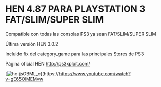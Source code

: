 # HEN 4.87 PARA PLAYSTATION 3 FAT/SLIM/SUPER SLIM

Compatible con todas las consolas PS3 ya sean FAT/SLIM/SUPER SLIM

Última versión HEN 3.0.2 

Incluido fix del category_game para las principales Stores de PS3

Página oficial HEN http://ps3xploit.com/

[![hc-jsOBML_c](https://img.youtube.com/vi/hc-jsOBML_c/0.jpg)](https://https://www.youtube.com/watch?v=gE65OlMEMvw
